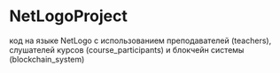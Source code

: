 # NetLogoProject
код на языке NetLogo с использованием преподавателей (teachers), слушателей курсов (course_participants) и блокчейн системы (blockchain_system)
